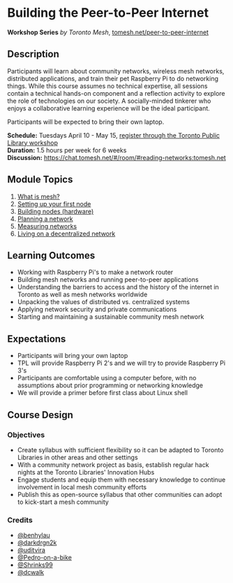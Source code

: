 # Building the Peer-to-Peer Internet

**Workshop Series** _by Toronto Mesh_, [tomesh.net/peer-to-peer-internet](https://tomesh.net/peer-to-peer-internet/)

## Description

Participants will learn about community networks, wireless mesh networks, distributed applications, and train their pet Raspberry Pi to do networking things. While this course assumes no technical expertise, all sessions contain a technical hands-on component and a reflection activity to explore the role of technologies on our society. A socially-minded tinkerer who enjoys a collaborative learning experience will be the ideal participant.

Participants will be expected to bring their own laptop. 

**Schedule:** Tuesdays April 10 - May 15, [register through the Toronto Public Library workshop](https://www.torontopubliclibrary.ca/detail.jsp?Entt=RDMEVT23011&R=EVT23011)  
**Duration:** 1.5 hours per week for 6 weeks  
**Discussion:** https://chat.tomesh.net/#/room/#reading-networks:tomesh.net

## Module Topics

1. [What is mesh?](./module-1.md)
1. [Setting up your first node](./module-2.md)
1. [Building nodes (hardware)](./module-3.md)
1. [Planning a network](./module-4.md)
1. [Measuring networks](./module-5.md)
1. [Living on a decentralized network](./module-6.md)

## Learning Outcomes

- Working with Raspberry Pi's to make a network router
- Building mesh networks and running peer-to-peer applications
- Understanding the barriers to access and the history of the internet in Toronto as well as mesh networks worldwide
- Unpacking the values of distributed vs. centralized systems
- Applying network security and private communications
- Starting and maintaining a sustainable community mesh network

## Expectations

- Participants will bring your own laptop
- TPL will provide Raspberry Pi 2's and we will try to provide Raspberry Pi 3's
- Participants are comfortable using a computer before, with no assumptions about prior programming or networking knowledge
- We will provide a primer before first class about Linux shell

## Course Design

### Objectives

- Create syllabus with sufficient flexibility so it can be adapted to Toronto Libraries in other areas and other settings
- With a community network project as basis, establish regular hack nights at the Toronto Libraries' Innovation Hubs
- Engage students and equip them with necessary knowledge to continue involvement in local mesh community efforts
- Publish this as open-source syllabus that other communities can adopt to kick-start a mesh community

### Credits

- [@benhylau](https://github.com/benhylau)
- [@darkdrgn2k](https://github.com/darkdrgn2k)
- [@uditvira](https://github.com/uditvira)
- [@Pedro-on-a-bike](https://github.com/Pedro-on-a-bike)
- [@Shrinks99](https://github.com/Shrinks99)
- [@dcwalk](https://github.com/dcwalk)
